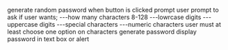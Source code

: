 generate random password
when button is clicked prompt user
prompt to ask if user wants;
---how many characters 8-128
---lowrcase digits
---uppercase digits
---special characters
---numeric characters
user must at least choose one option on characters
generate password
display password in text box or alert

